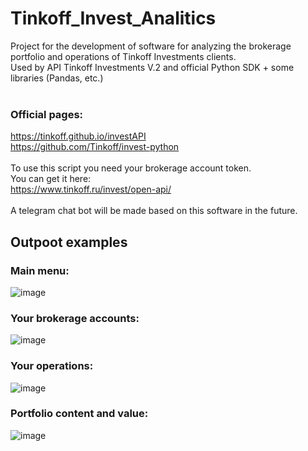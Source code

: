 # Tinkoff_Invest_Analitics
Project for the development of software for analyzing the brokerage portfolio and operations of Tinkoff Investments clients.<br> Used by API Tinkoff Investments V.2 and official Python SDK + some libraries (Pandas, etc.)
<br>
<br>
### Official pages: <br>
https://tinkoff.github.io/investAPI <br>
https://github.com/Tinkoff/invest-python <br>
<br> To use this script you need your brokerage account token.
<br> You can get it here: <br>
https://www.tinkoff.ru/invest/open-api/
<br>
<br>
A telegram chat bot will be made based on this software in the future.

## Outpoot examples <br>
### Main menu:<br>
![image](https://user-images.githubusercontent.com/57821178/169522408-d87bbd3b-1d38-44c2-a9c3-0e88c91657fd.png)
### Your brokerage accounts:<br>
![image](https://user-images.githubusercontent.com/57821178/169852442-20e1f48b-b1fc-4de6-b36c-9cfc5ce26200.png)
### Your operations:<br>
![image](https://user-images.githubusercontent.com/57821178/169919258-451b8a2b-0b57-4bb9-a371-76baa7db17ea.png)
### Portfolio content and value:<br>
![image](https://user-images.githubusercontent.com/57821178/169930600-3231e46b-b7df-4d47-a459-734a083ef979.png)


